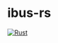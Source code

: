 # ibus-rs
[![Rust](https://github.com/alexxy/ibus-rs/actions/workflows/rust.yml/badge.svg)](https://github.com/alexxy/ibus-rs/actions/workflows/rust.yml)
